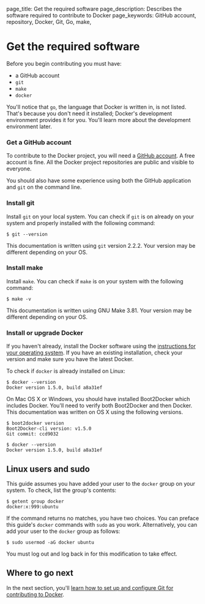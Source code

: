 page_title: Get the required software
page_description: Describes the software required to contribute to Docker
page_keywords: GitHub account, repository, Docker, Git, Go, make, 

# Get the required software

Before you begin contributing you must have:

*  a GitHub account
* `git`
* `make` 
* `docker`

You'll notice that `go`, the language that Docker is written in, is not listed.
That's because you don't need it installed; Docker's development environment
provides it for you. You'll learn more about the development environment later.

### Get a GitHub account

To contribute to the Docker project, you will need a <a
href="https://github.com" target="_blank">GitHub account</a>. A free account is
fine. All the Docker project repositories are public and visible to everyone.

You should also have some experience using both the GitHub application and `git`
on the command line. 

### Install git

Install `git` on your local system. You can check if `git` is on already on your
system and properly installed with the following command:

    $ git --version 


This documentation is written using `git` version 2.2.2. Your version may be
different depending on your OS.

### Install make

Install `make`. You can check if `make` is on your system with the following
command:

    $ make -v 

This documentation is written using GNU Make 3.81. Your version may be different
depending on your OS.

### Install or upgrade Docker 

If you haven't already, install the Docker software using the 
<a href="/installation" target="_blank">instructions for your operating system</a>.
If you have an existing installation, check your version and make sure you have
the latest Docker. 

To check if `docker` is already installed on Linux:

    $ docker --version
    Docker version 1.5.0, build a8a31ef

On Mac OS X or Windows, you should have installed Boot2Docker which includes
Docker. You'll need to verify both Boot2Docker and then Docker. This
documentation was written on OS X using the following versions.

    $ boot2docker version
    Boot2Docker-cli version: v1.5.0
    Git commit: ccd9032

    $ docker --version
    Docker version 1.5.0, build a8a31ef

## Linux users and sudo

This guide assumes you have added your user to the `docker` group on your system.
To check, list the group's contents:

    $ getent group docker
    docker:x:999:ubuntu

If the command returns no matches, you have two choices. You can preface this
guide's `docker` commands with `sudo` as you work. Alternatively, you can add
your user to the `docker` group as follows:

    $ sudo usermod -aG docker ubuntu

You must log out and log back in for this modification to take effect.


## Where to go next

In the next section, you'll [learn how to set up and configure Git for
contributing to Docker](/project/set-up-git/).
